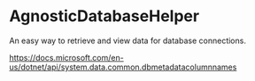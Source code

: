 # AgnosticDatabaseHelper
 
An easy way to retrieve and view data for database connections. 

https://docs.microsoft.com/en-us/dotnet/api/system.data.common.dbmetadatacolumnnames
